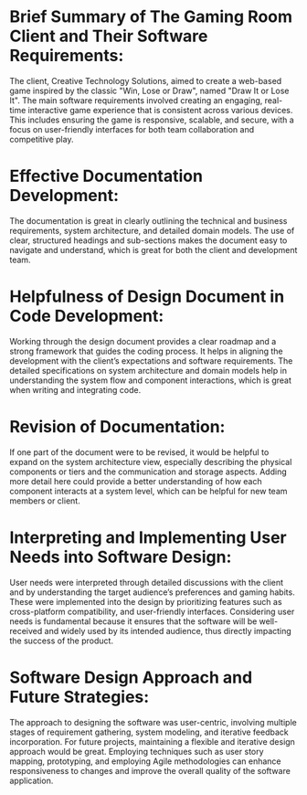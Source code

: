 # Brief Summary of The Gaming Room Client and Their Software Requirements:
The client, Creative Technology Solutions, aimed to create a web-based game inspired by the classic "Win, Lose or Draw", named "Draw It or Lose It". The main software requirements involved creating an engaging, real-time interactive game experience that is consistent across various devices. This includes ensuring the game is responsive, scalable, and secure, with a focus on user-friendly interfaces for both team collaboration and competitive play.

# Effective Documentation Development:
The documentation is great in clearly outlining the technical and business requirements, system architecture, and detailed domain models. The use of clear, structured headings and sub-sections makes the document easy to navigate and understand, which is great for both the client and development team.

# Helpfulness of Design Document in Code Development:
Working through the design document provides a clear roadmap and a strong framework that guides the coding process. It helps in aligning the development with the client’s expectations and software requirements. The detailed specifications on system architecture and domain models help in understanding the system flow and component interactions, which is great when writing and integrating code.

# Revision of Documentation:
If one part of the document were to be revised, it would be helpful to expand on the system architecture view, especially describing the physical components or tiers and the communication and storage aspects. Adding more detail here could provide a better understanding of how each component interacts at a system level, which can be helpful for new team members or client.

# Interpreting and Implementing User Needs into Software Design:
User needs were interpreted through detailed discussions with the client and by understanding the target audience’s preferences and gaming habits. These were implemented into the design by prioritizing features such as cross-platform compatibility, and user-friendly interfaces. Considering user needs is fundamental because it ensures that the software will be well-received and widely used by its intended audience, thus directly impacting the success of the product.

# Software Design Approach and Future Strategies:
The approach to designing the software was user-centric, involving multiple stages of requirement gathering, system modeling, and iterative feedback incorporation. For future projects, maintaining a flexible and iterative design approach would be great. Employing techniques such as user story mapping, prototyping, and employing Agile methodologies can enhance responsiveness to changes and improve the overall quality of the software application.
